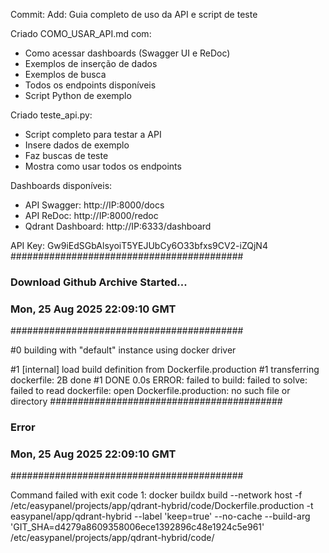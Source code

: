Commit: Add: Guia completo de uso da API e script de teste

Criado COMO_USAR_API.md com:
- Como acessar dashboards (Swagger UI e ReDoc)
- Exemplos de inserção de dados
- Exemplos de busca
- Todos os endpoints disponíveis
- Script Python de exemplo

Criado teste_api.py:
- Script completo para testar a API
- Insere dados de exemplo
- Faz buscas de teste
- Mostra como usar todos os endpoints

Dashboards disponíveis:
- API Swagger: http://IP:8000/docs
- API ReDoc: http://IP:8000/redoc
- Qdrant Dashboard: http://IP:6333/dashboard

API Key: Gw9iEdSGbAlsyoiT5YEJUbCy6O33bfxs9CV2-iZQjN4 
##########################################
### Download Github Archive Started...
### Mon, 25 Aug 2025 22:09:10 GMT
##########################################

#0 building with "default" instance using docker driver

#1 [internal] load build definition from Dockerfile.production
#1 transferring dockerfile: 2B done
#1 DONE 0.0s
ERROR: failed to build: failed to solve: failed to read dockerfile: open Dockerfile.production: no such file or directory
##########################################
### Error
### Mon, 25 Aug 2025 22:09:10 GMT
##########################################

Command failed with exit code 1: docker buildx build --network host -f /etc/easypanel/projects/app/qdrant-hybrid/code/Dockerfile.production -t easypanel/app/qdrant-hybrid --label 'keep=true' --no-cache --build-arg 'GIT_SHA=d4279a8609358006ece1392896c48e1924c5e961' /etc/easypanel/projects/app/qdrant-hybrid/code/